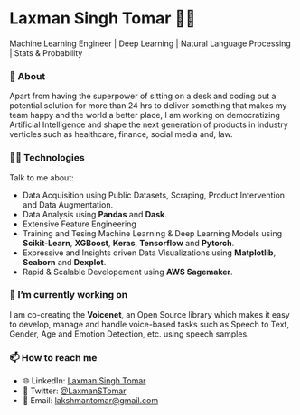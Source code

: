 # Laxman Singh Tomar 👨‍💻
Machine Learning Engineer | Deep Learning | Natural Language Processing | Stats & Probability

### 🧐 About 
Apart from having the superpower of sitting on a desk and coding out a potential solution for more than 24 hrs to deliver something that makes my team happy and the world a better place, I am working on democratizing Artificial Intelligence and shape the next generation of products in industry verticles such as healthcare, finance, social media and, law.

### 👨‍🔧 Technologies 
Talk to me about:
- Data Acquisition using Public Datasets, Scraping, Product Intervention and Data Augmentation.
- Data Analysis using **Pandas** and **Dask**.
- Extensive Feature Engineering 
- Training and Tesing Machine Learning & Deep Learning Models using **Scikit-Learn**, **XGBoost**, **Keras**, **Tensorflow** and **Pytorch**.
- Expressive and Insights driven Data Visualizations using **Matplotlib**, **Seaborn** and **Dexplot**.
- Rapid & Scalable Developement using **AWS Sagemaker**.

### 🔭 I’m currently working on
I am co-creating the **Voicenet**, an Open Source library which makes it easy to develop, manage and handle voice-based tasks such as Speech to Text, Gender, Age and Emotion Detection, etc. using speech samples.

### 📫 How to reach me
- 🌐 LinkedIn: [Laxman Singh Tomar](https://www.linkedin.com/in/laxman-singh)
- 🦜 Twitter: [@LaxmanSTomar](https://www.twitter.com/LaxmanSTomar)
- 📧 Email: lakshmantomar@gmail.com

<!--
**LaxmanSinghTomar/LaxmanSinghTomar** is a ✨ _special_ ✨ repository because its `README.md` (this file) appears on your GitHub profile.

Here are some ideas to get you started:

- 🔭 I’m currently working on ...
- 🌱 I’m currently learning ...
- 👯 I’m looking to collaborate on ...
- 🤔 I’m looking for help with ...
- 💬 Ask me about ...
- 📫 How to reach me: ...
- 😄 Pronouns: ...
- ⚡ Fun fact: ...
-->
